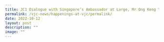 ```yaml
---
title: JC1 Dialogue with Singapore’s Ambassador at Large, Mr Ong Keng Yong
permalink: /vjc-news/happenings-at-vjc/permalink/
date: 2022-10-12
layout: post
description: ""
image: ""
---
```

